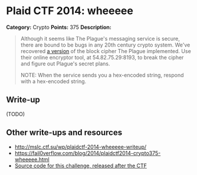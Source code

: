 # Plaid CTF 2014: wheeeee

**Category:** Crypto
**Points:** 375
**Description:**

> Although it seems like The Plague's messaging service is secure, there are bound to be bugs in any 20th century crypto system. We've recovered [a version](wheeeee-8aa05f8827f5ece6a27c021eae46d118.tar.bz2) of the block cipher The Plague implemented. Use their online encryptor tool, at 54.82.75.29:8193, to break the cipher and figure out Plague's secret plans.
>
> NOTE: When the service sends you a hex-encoded string, respond with a hex-encoded string.

## Write-up

(TODO)

## Other write-ups and resources

* <http://mslc.ctf.su/wp/plaidctf-2014-wheeeee-writeup/>
* <https://fail0verflow.com/blog/2014/plaidctf2014-crypto375-wheeeee.html>
* [Source code for this challenge, released after the CTF](https://github.com/pwning/plaidctf2014/tree/master/crypto/wheeeeeeeeeeeeeeeeeeeeeee)
